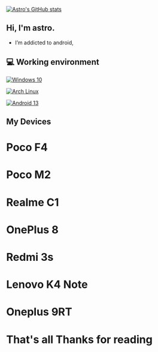 
[![Astro's GitHub stats](https://github-readme-stats.vercel.app/api?username=acex69)](https://github.com/acex68/github-readme-stats)

## Hi, I'm astro. 

 - I’m addicted to android, 

  

 ## 💻 Working environment 

 [![Windows 10](https://img.shields.io/badge/Windows%2011-00adef?style=flat-square&logo=windows&logoColor=ffffff)](https://www.microsoft.com/en-us/windows/windows-10) 

 [![Arch Linux](https://img.shields.io/badge/Arch%20Linux-1793d0?style=flat-square&logo=arch-linux&logoColor=ffffff)](https://archlinux.org) 

 [![Android 13](https://img.shields.io/badge/Android%2012-3ddc84?style=flat-square&logo=android&logoColor=ffffff)](https://www.android.com/android-13/)
 
 ## My Devices
 # Poco F4 
 # Poco M2
 # Realme C1
 # OnePlus 8 
 # Redmi 3s 
 # Lenovo K4 Note 
 # Oneplus 9RT
 
# That's all Thanks for reading 
